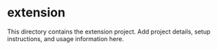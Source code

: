 # extension

This directory contains the extension project. Add project details, setup instructions, and usage information here. 